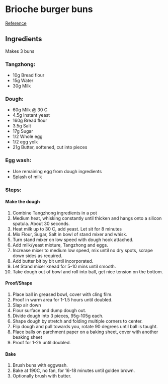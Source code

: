 Brioche burger buns
======
[Reference](https://www.youtube.com/watch?v=gTGSUYMu6Ns)

## Ingredients 

Makes 3 buns

### Tangzhong: 
- 10g Bread flour
- 15g Water
- 30g Milk

###  Dough:
- 60g Milk @ 30 C
- 4.5g Instant yeast
- 160g Bread flour
- 3.5g Salt
- 17g Sugar
- 1/2 Whole egg
- 1/2 egg yolk
- 21g Butter, softened, cut into pieces

###  Egg wash:
- Use remaining egg from dough ingredients
- Splash of milk

### Steps:

#### Make the dough

1. Combine Tangzhong ingredients in a pot
2. Medium heat, whisking constantly until thicken and hangs onto a silicon spatula. About 30 seconds.
3. Heat milk up to 30 C, add yeast. Let sit for 8 minutes
4. Mix Flour, Sugar, Salt in bowl of stand mixer and whisk.
5. Turn stand mixer on low speed with dough hook attached.
6. Add milk/yeast mixture, Tangzhong and eggs.
7. Increase mixer to medium low speed, mix until no dry spots, scrape down sides as required.
8. Add butter bit by bit until incorporated.
9. Let Stand mixer knead for 5-10 mins until smooth.
10. Take dough out of bowl and roll into ball, get nice tension on the bottom.

#### Proof/Shape

1. Place ball in greased bowl, cover with cling film.
2. Proof in warm area for 1-1.5 hours until doubled.
3. Slap air down
4. Flour surface and dump dough out.
5. Divide dough into 3 pieces, 95g-105g each.
6. Shape dough by stretch and folding multiple corners to center.
7. Flip dough and pull towards you, rotate 90 degrees until ball is taught.
8. Place balls on parchment paper on a baking sheet, cover with another beaking sheet
9. Proof for 1-2h until doubled.

#### Bake
1. Brush buns with eggwash.
2. Bake at 190C, no fan, for 16-18 minutes until golden brown.
3. Optionally brush with butter.

